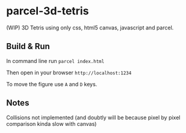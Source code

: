 # parcel-3d-tetris

(WIP) 3D Tetris using only css, html5 canvas, javascript and parcel.

## Build & Run
In command line run
``parcel index.html``

Then open in your browser
``http://localhost:1234``

To move the figure use ``A`` and ``D`` keys.

## Notes
Collisions not implemented (and doubtly will be because pixel by pixel comparison kinda slow with canvas)
